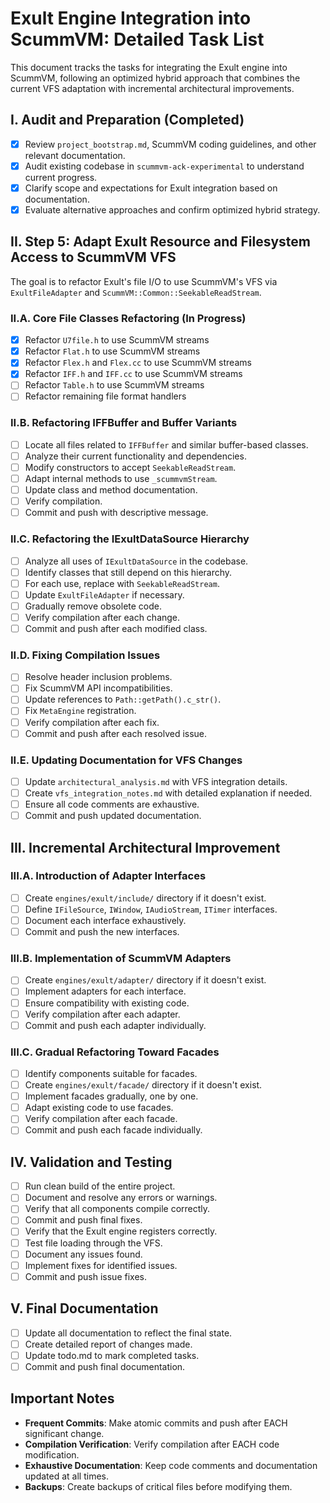 # Exult Engine Integration into ScummVM: Detailed Task List

This document tracks the tasks for integrating the Exult engine into ScummVM, following an optimized hybrid approach that combines the current VFS adaptation with incremental architectural improvements.

## I. Audit and Preparation (Completed)

- [x] Review `project_bootstrap.md`, ScummVM coding guidelines, and other relevant documentation.
- [x] Audit existing codebase in `scummvm-ack-experimental` to understand current progress.
- [x] Clarify scope and expectations for Exult integration based on documentation.
- [x] Evaluate alternative approaches and confirm optimized hybrid strategy.

## II. Step 5: Adapt Exult Resource and Filesystem Access to ScummVM VFS

The goal is to refactor Exult's file I/O to use ScummVM's VFS via `ExultFileAdapter` and `ScummVM::Common::SeekableReadStream`.

### II.A. Core File Classes Refactoring (In Progress)

- [x] Refactor `U7file.h` to use ScummVM streams
- [x] Refactor `Flat.h` to use ScummVM streams
- [x] Refactor `Flex.h` and `Flex.cc` to use ScummVM streams
- [x] Refactor `IFF.h` and `IFF.cc` to use ScummVM streams
- [ ] Refactor `Table.h` to use ScummVM streams
- [ ] Refactor remaining file format handlers

### II.B. Refactoring IFFBuffer and Buffer Variants

- [ ] Locate all files related to `IFFBuffer` and similar buffer-based classes.
- [ ] Analyze their current functionality and dependencies.
- [ ] Modify constructors to accept `SeekableReadStream`.
- [ ] Adapt internal methods to use `_scummvmStream`.
- [ ] Update class and method documentation.
- [ ] Verify compilation.
- [ ] Commit and push with descriptive message.

### II.C. Refactoring the IExultDataSource Hierarchy

- [ ] Analyze all uses of `IExultDataSource` in the codebase.
- [ ] Identify classes that still depend on this hierarchy.
- [ ] For each use, replace with `SeekableReadStream`.
- [ ] Update `ExultFileAdapter` if necessary.
- [ ] Gradually remove obsolete code.
- [ ] Verify compilation after each change.
- [ ] Commit and push after each modified class.

### II.D. Fixing Compilation Issues

- [ ] Resolve header inclusion problems.
- [ ] Fix ScummVM API incompatibilities.
- [ ] Update references to `Path::getPath().c_str()`.
- [ ] Fix `MetaEngine` registration.
- [ ] Verify compilation after each fix.
- [ ] Commit and push after each resolved issue.

### II.E. Updating Documentation for VFS Changes

- [ ] Update `architectural_analysis.md` with VFS integration details.
- [ ] Create `vfs_integration_notes.md` with detailed explanation if needed.
- [ ] Ensure all code comments are exhaustive.
- [ ] Commit and push updated documentation.

## III. Incremental Architectural Improvement

### III.A. Introduction of Adapter Interfaces

- [ ] Create `engines/exult/include/` directory if it doesn't exist.
- [ ] Define `IFileSource`, `IWindow`, `IAudioStream`, `ITimer` interfaces.
- [ ] Document each interface exhaustively.
- [ ] Commit and push the new interfaces.

### III.B. Implementation of ScummVM Adapters

- [ ] Create `engines/exult/adapter/` directory if it doesn't exist.
- [ ] Implement adapters for each interface.
- [ ] Ensure compatibility with existing code.
- [ ] Verify compilation after each adapter.
- [ ] Commit and push each adapter individually.

### III.C. Gradual Refactoring Toward Facades

- [ ] Identify components suitable for facades.
- [ ] Create `engines/exult/facade/` directory if it doesn't exist.
- [ ] Implement facades gradually, one by one.
- [ ] Adapt existing code to use facades.
- [ ] Verify compilation after each facade.
- [ ] Commit and push each facade individually.

## IV. Validation and Testing

- [ ] Run clean build of the entire project.
- [ ] Document and resolve any errors or warnings.
- [ ] Verify that all components compile correctly.
- [ ] Commit and push final fixes.
- [ ] Verify that the Exult engine registers correctly.
- [ ] Test file loading through the VFS.
- [ ] Document any issues found.
- [ ] Implement fixes for identified issues.
- [ ] Commit and push issue fixes.

## V. Final Documentation

- [ ] Update all documentation to reflect the final state.
- [ ] Create detailed report of changes made.
- [ ] Update todo.md to mark completed tasks.
- [ ] Commit and push final documentation.

## Important Notes

- **Frequent Commits**: Make atomic commits and push after EACH significant change.
- **Compilation Verification**: Verify compilation after EACH code modification.
- **Exhaustive Documentation**: Keep code comments and documentation updated at all times.
- **Backups**: Create backups of critical files before modifying them.
